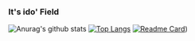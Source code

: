 ### It's ido' Field
![Anurag's github stats](https://github-readme-stats.vercel.app/api?username=iDoyoung&show_icons=true&theme=outrun)
[![Top Langs](https://github-readme-stats.vercel.app/api/top-langs/?username=iDoyoung&layout=compact)](https://github.com/iDoyoung/github-readme-stats&theme=dark&show_icons=true)
[![Readme Card](https://github-readme-stats.vercel.app/api/pin/?username=iDoyoung&repo=Refactoring-Schrodinger-iOS)](https://github.com/iDoyoung/Refactoring-Schrodinger-iOS))

<!--
**ido-zero/ido-zero** is a ✨ _special_ ✨ repository because its `README.md` (this file) appears on your GitHub profile.

Here are some ideas to get you started:

- 🔭 I’m currently working on ...
- 🌱 I’m currently learning ...
- 👯 I’m looking to collaborate on ...
- 🤔 I’m looking for help with ...
- 💬 Ask me about ...
- 📫 How to reach me: ...
- 😄 Pronouns: ...
- ⚡ Fun fact: ...
-->
